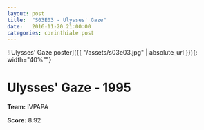```yaml
---
layout: post
title:  "S03E03 - Ulysses' Gaze"
date:   2016-11-20 21:00:00
categories: corinthiale post
---
```


![Ulysses' Gaze poster]({{ "/assets/s03e03.jpg" | absolute_url }}){: width="40%""}

# **Ulysses' Gaze** - 1995

**Team:** IVPAPA

**Score:** 8.92


